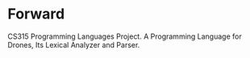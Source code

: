 # Forward
CS315 Programming Languages Project. A Programming Language for Drones, Its Lexical Analyzer and Parser.
